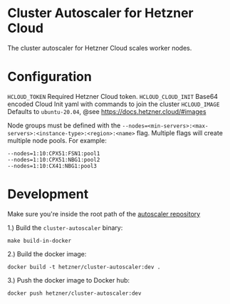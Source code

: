 # Cluster Autoscaler for Hetzner Cloud

The cluster autoscaler for Hetzner Cloud scales worker nodes.

# Configuration

`HCLOUD_TOKEN` Required Hetzner Cloud token.
`HCLOUD_CLOUD_INIT` Base64 encoded Cloud Init yaml with commands to join the cluster
`HCLOUD_IMAGE` Defaults to `ubuntu-20.04`, @see https://docs.hetzner.cloud/#images

Node groups must be defined with the `--nodes=<min-servers>:<max-servers>:<instance-type>:<region>:<name>` flag.
Multiple flags will create multiple node pools. For example:
```
--nodes=1:10:CPX51:FSN1:pool1
--nodes=1:10:CPX51:NBG1:pool2
--nodes=1:10:CX41:NBG1:pool3
```

# Development

Make sure you're inside the root path of the [autoscaler
repository](https://github.com/kubernetes/autoscaler)

1.) Build the `cluster-autoscaler` binary:


```
make build-in-docker
```

2.) Build the docker image:

```
docker build -t hetzner/cluster-autoscaler:dev .
```


3.) Push the docker image to Docker hub:

```
docker push hetzner/cluster-autoscaler:dev
```
